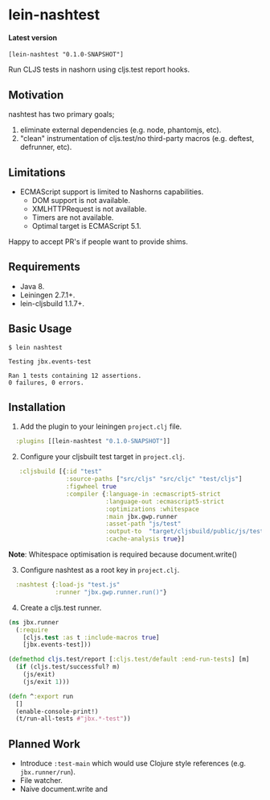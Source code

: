 # lein-nashtest

#### Latest version
`[lein-nashtest "0.1.0-SNAPSHOT"]`

Run CLJS tests in nashorn using cljs.test report hooks.

## Motivation
nashtest has two primary goals;

1. eliminate external dependencies (e.g. node, phantomjs, etc).
2. "clean" instrumentation of cljs.test/no third-party macros (e.g. deftest, defrunner, etc).

## Limitations

* ECMAScript support is limited to Nashorns capabilities.
  * DOM support is not available.
  * XMLHTTPRequest is not available.
  * Timers are not available.
  * Optimal target is ECMAScript 5.1.

Happy to accept PR's if people want to provide shims.

## Requirements

* Java 8.
* Leiningen 2.7.1+.
* lein-cljsbuild 1.1.7+.

## Basic Usage

```
$ lein nashtest

Testing jbx.events-test

Ran 1 tests containing 12 assertions.
0 failures, 0 errors.
```

## Installation

1) Add the plugin to your leiningen `project.clj` file.

```clj
  :plugins [[lein-nashtest "0.1.0-SNAPSHOT"]]
```

2) Configure your cljsbuilt test target in `project.clj`.

```clj
   :cljsbuild [{:id "test"
                :source-paths ["src/cljs" "src/cljc" "test/cljs"]
                :figwheel true
                :compiler {:language-in :ecmascript5-strict
                           :language-out :ecmascript5-strict
                           :optimizations :whitespace
                           :main jbx.gwp.runner
                           :asset-path "js/test"
                           :output-to  "target/cljsbuild/public/js/test.js"
                           :cache-analysis true}]
```
**Note**: Whitespace optimisation is required because document.write()

3) Configure nashtest as a root key in `project.clj`.

```clj
  :nashtest {:load-js "test.js"
             :runner "jbx.gwp.runner.run()"}
```

4) Create a cljs.test runner.

```clj
(ns jbx.runner
  (:require
    [cljs.test :as t :include-macros true]
    [jbx.events-test]))

(defmethod cljs.test/report [:cljs.test/default :end-run-tests] [m]
  (if (cljs.test/successful? m)
    (js/exit)
    (js/exit 1)))

(defn ^:export run
  []
  (enable-console-print!)
  (t/run-all-tests #"jbx.*-test"))
```

## Planned Work

* Introduce `:test-main` which would use Clojure style references (e.g. `jbx.runner/run`).
* File watcher.
* Naive document.write and <script> to allow an unoptimised CLJS build.
* Inject cljs.test/report defmethod from runner.
* JUnit XML output.
